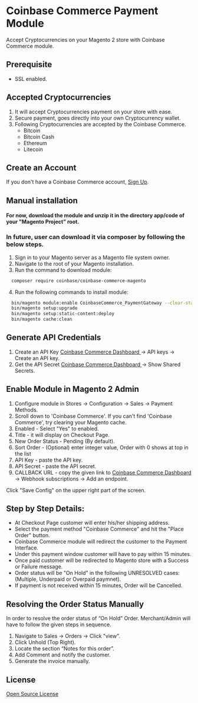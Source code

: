 # Coinbase Commerce Payment Module
Accept Cryptocurrencies on your Magento 2 store with Coinbase Commerce module.

## Prerequisite
- SSL enabled.

## Accepted Cryptocurrencies
1. It will accept Cryptocurrencies payment on your store with ease.
2. Secure payment, goes directly into your own Cryptocurrency wallet.
3. Following Cryptocurrencies are accepted by the Coinbase Commerce.
    - Bitcoin
    - Bitcoin Cash
    - Ethereum
    - Litecoin

## Create an Account
If you don't have a Coinbase Commerce account, <a href="https://commerce.coinbase.com/dashboard/settings">Sign Up</a>.

## Manual installation

#### For now, download the module and unzip it in the directory app/code of your "Magento Project" root.

### In future, user can download it via composer by following the below steps.
1. Sign in to your Magento server as a Magento file system owner.
2. Navigate to the root of your Magento installation.
3. Run the command to download module:

  ```bash
	composer require coinbase/coinbase-commerce-magento
  ```
4. Run the following commands to install module:  

  ```bash
	bin/magento module:enable CoinbaseCommerce_PaymentGateway --clear-static-content
    bin/magento setup:upgrade
    bin/magento setup:static-content:deploy
	bin/magento cache:clean 
  ```

## Generate API Credentials

1. Create an API Key <a href="https://commerce.coinbase.com/dashboard/settings"> Coinbase Commerce Dashboard </a> -> API keys -> Create an API key.
2. Get the API Secret <a href="https://commerce.coinbase.com/dashboard/settings"> Coinbase Commerce Dashboard </a> -> Show Shared Secrets.

## Enable Module in Magento 2 Admin

1. Configure module in Stores -> Configuration -> Sales -> Payment Methods.
2. Scroll down to 'Coinbase Commerce'. If you can't find 'Coinbase Commerce', try clearing your Magento cache.
3. Enabled - Select "Yes" to enabled.
4. Title - it will display on Checkout Page.
5. New Order Status - Pending (By default).
6. Sort Order - (Optional) enter integer value, Order with 0 shows at top in the list
7. API Key - paste the API key. 
8. API Secret - paste the API secret.
9. CALLBACK URL - copy the given link to <a href="https://commerce.coinbase.com/dashboard/settings"> Coinbase Commerce Dashboard </a> -> Webhook subscriptions -> Add an endpoint.

Click "Save Config" on the upper right part of the screen.

## Step by Step Details:
- At Checkout Page customer will enter his/her shipping address.
- Select the payment method "Coinbase Commerce" and hit the "Place Order" button.
- Coinbase Commerce module will redirect the customer to the Payment Interface. 
- Under this payment window customer will have to pay within 15 minutes. 
- Once paid customer will be redirected to Magento store with a Success or Failure message.
- Order status will be "On Hold" in the following UNRESOLVED cases: (Multiple, Underpaid or Overpaid paymnet).
- If payment is not received within 15 minutes, Order will be Cancelled.

## Resolving the Order Status Manually
In order to resolve the order status of “On Hold” Order. Merchant/Admin will have to follow the given steps in sequence. 
1. Navigate to Sales -> Orders -> Click "view".
2. Click Unhold (Top Right).
2. Locate the section “Notes for this order”.
3. Add Comment and notify the customer.
4. Generate the invoice manually.


## License
[Open Source License](LICENSE)